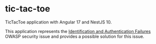 # tic-tac-toe

TicTacToe application with Angular 17 and NestJS 10.

This application represents the [Identification and Authentication Failures](https://owasp.org/Top10/A07_2021-Identification_and_Authentication_Failures/) OWASP security issue and provides a possible solution for this issue.
